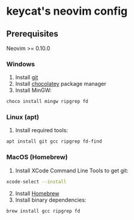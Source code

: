 # keycat's neovim config

## Prerequisites

Neovim >= 0.10.0

### Windows

1. Install [git](https://git-scm.com/downloads)
2. Install [chocolatey](https://chocolatey.org/install) package manager
3. Install MinGW:

```bat
choco install mingw ripgrep fd
```

### Linux (apt)

1. Install required tools:

```bash
apt install git gcc ripgrep fd-find
```

### MacOS (Homebrew)

1. Install XCode Command Line Tools to get git:

```bash
xcode-select --install
```
2. Install [Homebrew](https://brew.sh/)
3. Install binary dependencies:
```bash
brew install gcc ripgrep fd
```
